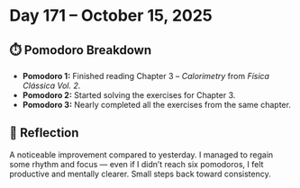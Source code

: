 # Day 171 – October 15, 2025

## ⏱️ Pomodoro Breakdown

- **Pomodoro 1:** Finished reading Chapter 3 – *Calorimetry* from *Física Clássica Vol. 2*.  
- **Pomodoro 2:** Started solving the exercises for Chapter 3.  
- **Pomodoro 3:** Nearly completed all the exercises from the same chapter.

## 💬 Reflection

A noticeable improvement compared to yesterday. I managed to regain some rhythm and focus — even if I didn’t reach six pomodoros, I felt productive and mentally clearer. Small steps back toward consistency.

